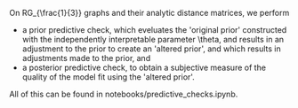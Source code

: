 On RG_{\frac{1}{3}} graphs and their analytic distance matrices, we perform 
- a prior predictive check, which eveluates the 'original prior' constructed with the independently interpretable parameter \theta, and results in an adjustment to the prior to create an 'altered prior', and
which results in adjustments made to the prior, and
- a posterior predictive check, to obtain a subjective measure of the quality of the model fit using the 'altered prior'.

All of this can be found in notebooks/predictive_checks.ipynb.